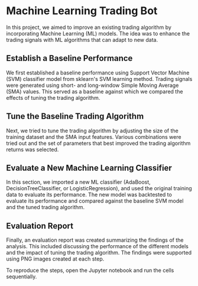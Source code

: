 # Machine Learning Trading Bot

In this project, we aimed to improve an existing trading algorithm by incorporating Machine Learning (ML) models. The idea was to enhance the trading signals with ML algorithms that can adapt to new data. 

## Establish a Baseline Performance

We first established a baseline performance using Support Vector Machine (SVM) classifier model from sklearn's SVM learning method. Trading signals were generated using short- and long-window Simple Moving Average (SMA) values. This served as a baseline against which we compared the effects of tuning the trading algorithm.

## Tune the Baseline Trading Algorithm

Next, we tried to tune the trading algorithm by adjusting the size of the training dataset and the SMA input features. Various combinations were tried out and the set of parameters that best improved the trading algorithm returns was selected.

## Evaluate a New Machine Learning Classifier

In this section, we imported a new ML classifier (AdaBoost, DecisionTreeClassifier, or LogisticRegression), and used the original training data to evaluate its performance. The new model was backtested to evaluate its performance and compared against the baseline SVM model and the tuned trading algorithm.

## Evaluation Report

Finally, an evaluation report was created summarizing the findings of the analysis. This included discussing the performance of the different models and the impact of tuning the trading algorithm. The findings were supported using PNG images created at each step.

To reproduce the steps, open the Jupyter notebook and run the cells sequentially.
